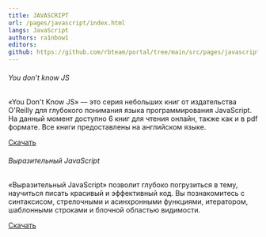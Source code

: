 ```yaml
---
title: JAVASCRIPT
url: /pages/javascript/index.html
langs: JavaScript
authors: ra1nbow1
editors:
github: https://github.com/rbteam/portal/tree/main/src/pages/javascript.md
---
```

<div class="col-md-6 mb-5">
    <h6>You don't know JS</h6>
    <p class="text-muted">
    «You Don't Know JS» — это серия небольших книг от издательства O'Reilly для глубокого понимания языка программирования JavaScript. На данный момент доступно 6 книг для чтения онлайн, также как и в pdf формате. Все книги предоставлены на английском языке.
    </p>
    <a href="https://vk.com/wall-54530371_125557" class="btn btn-primary">Скачать</a>
</div>

<div class="col-md-6 mb-5">
    <h6>Выразительный JavaScript</h6>
    <p class="text-muted">
    «Выразительный JavaScript» позволит глубоко погрузиться в тему, научиться писать красивый и эффективный код. Вы познакомитесь с синтаксисом, стрелочными и асинхронными функциями, итератором, шаблонными строками и блочной областью видимости.
    </p>
    <a href="https://www.gotoadm.ru/files/eloquentjavascript_ru.pdf" class="btn btn-primary">Скачать</a>
</div>
